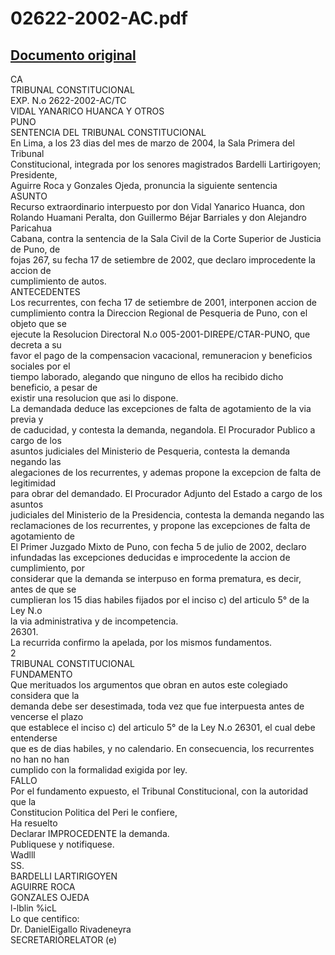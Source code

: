 
02622-2002-AC.pdf
=================
  
[Documento original](https://tc.gob.pe/jurisprudencia/2004/02622-2002-AC.pdf)  
---  
CA  
TRIBUNAL CONSTITUCIONAL  
EXP. N.o 2622-2002-AC/TC  
VIDAL YANARICO HUANCA Y OTROS  
PUNO  
SENTENCIA DEL TRIBUNAL CONSTITUCIONAL  
En Lima, a los 23 dias del mes de marzo de 2004, la Sala Primera del Tribunal  
Constitucional, integrada por los senores magistrados Bardelli Lartirigoyen; Presidente,  
Aguirre Roca y Gonzales Ojeda, pronuncia la siguiente sentencia  
ASUNTO  
Recurso extraordinario interpuesto por don Vidal Yanarico Huanca, don  
Rolando Huamani Peralta, don Guillermo Béjar Barriales y don Alejandro Paricahua  
Cabana, contra la sentencia de la Sala Civil de la Corte Superior de Justicia de Puno, de  
fojas 267, su fecha 17 de setiembre de 2002, que declaro improcedente la accion de  
cumplimiento de autos.  
ANTECEDENTES  
Los recurrentes, con fecha 17 de setiembre de 2001, interponen accion de  
cumplimiento contra la Direccion Regional de Pesqueria de Puno, con el objeto que se  
ejecute la Resolucion Directoral N.o 005-2001-DIREPE/CTAR-PUNO, que decreta a su  
favor el pago de la compensacion vacacional, remuneracion y beneficios sociales por el  
tiempo laborado, alegando que ninguno de ellos ha recibido dicho beneficio, a pesar de  
existir una resolucion que asi lo dispone.  
La demandada deduce las excepciones de falta de agotamiento de la via previa y  
de caducidad, y contesta la demanda, negandola. El Procurador Publico a cargo de los  
asuntos judiciales del Ministerio de Pesqueria, contesta la demanda negando las  
alegaciones de los recurrentes, y ademas propone la excepcion de falta de legitimidad  
para obrar del demandado. El Procurador Adjunto del Estado a cargo de los asuntos  
judiciales del Ministerio de la Presidencia, contesta la demanda negando las  
reclamaciones de los recurrentes, y propone las excepciones de falta de agotamiento de  
El Primer Juzgado Mixto de Puno, con fecha 5 de julio de 2002, declaro  
infundadas las excepciones deducidas e improcedente la accion de cumplimiento, por  
considerar que la demanda se interpuso en forma prematura, es decir, antes de que se  
cumplieran los 15 dias habiles fijados por el inciso c) del articulo 5° de la Ley N.o  
la via administrativa y de incompetencia.  
26301.  
La recurrida confirmo la apelada, por los mismos fundamentos.  
2  
TRIBUNAL CONSTITUCIONAL  
FUNDAMENTO  
Que merituados los argumentos que obran en autos este colegiado considera que la  
demanda debe ser desestimada, toda vez que fue interpuesta antes de vencerse el plazo  
que establece el inciso c) del articulo 5° de la Ley N.o 26301, el cual debe entenderse  
que es de dias habiles, y no calendario. En consecuencia, los recurrentes no han no han  
cumplido con la formalidad exigida por ley.  
FALLO  
Por el fundamento expuesto, el Tribunal Constitucional, con la autoridad que la  
Constitucion Politica del Peri le confiere,  
Ha resuelto  
Declarar IMPROCEDENTE la demanda.  
Publiquese y notifiquese.  
Wadlll  
SS.  
BARDELLI LARTIRIGOYEN  
AGUIRRE ROCA  
GONZALES OJEDA  
l-lblin %icL  
Lo que centifico:  
Dr. DanielEigallo Rivadeneyra  
SECRETARIORELATOR (e)
